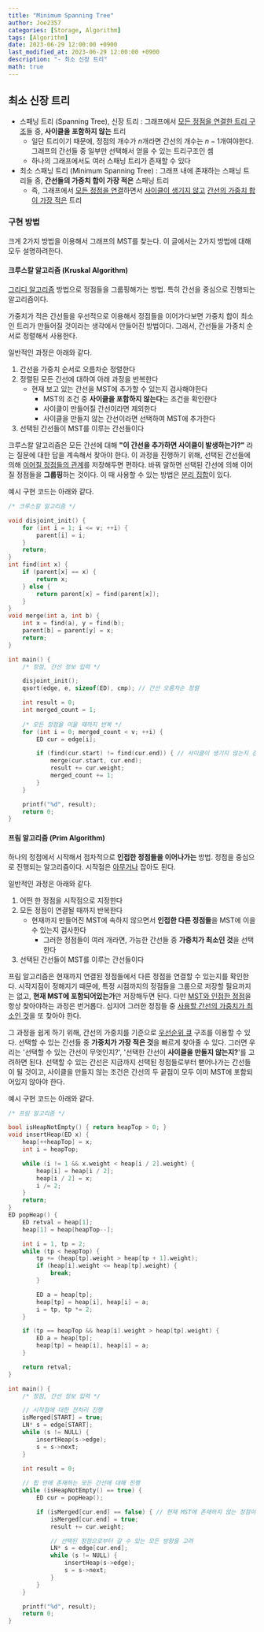 ```yaml
---
title: "Minimum Spanning Tree"
author: Joe2357
categories: [Storage, Algorithm]
tags: [Algorithm]
date: 2023-06-29 12:00:00 +0900
last_modified_at: 2023-06-29 12:00:00 +0900
description: "- 최소 신장 트리"
math: true
---
```




## 최소 신장 트리

- 스패닝 트리 (Spanning Tree), 신장 트리 : 그래프에서 <u>모든 정점을 연결한 트리 구조</u>들 중, **사이클을 포함하지 않는** 트리
  - 일단 트리이기 때문에, 정점의 개수가 $n$개라면 간선의 개수는 $n-1$개여야한다. 그래프의 간선들 중 일부만 선택해서 얻을 수 있는 트리구조인 셈
  - 하나의 그래프에서도 여러 스패닝 트리가 존재할 수 있다
- 최소 스패닝 트리 (Minimum Spanning Tree) : 그래프 내에 존재하는 스패닝 트리들 중, **간선들의 가중치 합이 가장 적은** 스패닝 트리
  - 즉, 그래프에서 <u>모든 정점을 연결</u>하면서 <u>사이클이 생기지 않고</u> <u>간선의 가중치 합이 가장 적은</u> 트리



### 구현 방법

크게 2가지 방법을 이용해서 그래프의 MST를 찾는다. 이 글에서는 2가지 방법에 대해 모두 설명하려한다.



#### 크루스칼 알고리즘 (Kruskal Algorithm)

[그리디 알고리즘](https://en.wikipedia.org/wiki/Greedy_algorithm) 방법으로 정점들을 그룹핑해가는 방법. 특히 간선을 중심으로 진행되는 알고리즘이다.

가중치가 적은 간선들을 우선적으로 이용해서 정점들을 이어가다보면 가중치 합이 최소인 트리가 만들어질 것이라는 생각에서 만들어진 방법이다. 그래서, 간선들을 가중치 순서로 정렬해서 사용한다.

일반적인 과정은 아래와 같다.

1. 간선을 가중치 순서로 오름차순 정렬한다
2. 정렬된 모든 간선에 대하여 아래 과정을 반복한다
   - 현재 보고 있는 간선을 MST에 추가할 수 있는지 검사해야한다
     - MST의 조건 중 **사이클을 포함하지 않는다**는 조건을 확인한다
     - 사이클이 만들어질 간선이라면 제외한다
     - 사이클을 만들지 않는 간선이라면 선택하여 MST에 추가한다
3. 선택된 간선들이 MST를 이루는 간선들이다

크루스칼 알고리즘은 모든 간선에 대해 **"이 간선을 추가하면 사이클이 발생하는가?"** 라는 질문에 대한 답을 계속해서 찾아야 한다. 이 과정을 진행하기 위해, 선택된 간선들에 의해 <u>이어질 정점들의 관계</u>를 저장해두면 편하다. 바꿔 말하면 선택된 간선에 의해 이어질 정점들을 **그룹핑**하는 것이다. 이 때 사용할 수 있는 방법은 [분리 집합](https://joe2357.github.io/posts/Disjoint-Set/)이 있다.

예시 구현 코드는 아래와 같다.

```c
/* 크루스칼 알고리즘 */

void disjoint_init() {
    for (int i = 1; i <= v; ++i) {
        parent[i] = i;
    }
    return;
}
int find(int x) {
    if (parent[x] == x) {
        return x;
    } else {
        return parent[x] = find(parent[x]);
    }
}
void merge(int a, int b) {
    int x = find(a), y = find(b);
    parent[b] = parent[y] = x;
    return;
}

int main() {
    /* 정점, 간선 정보 입력 */

    disjoint_init();
    qsort(edge, e, sizeof(ED), cmp); // 간선 오름차순 정렬

    int result = 0;
    int merged_count = 1;
    
    /* 모든 정점을 이을 때까지 반복 */
    for (int i = 0; merged_count < v; ++i) {
        ED cur = edge[i];

        if (find(cur.start) != find(cur.end)) { // 사이클이 생기지 않는지 검사
            merge(cur.start, cur.end);
            result += cur.weight;
            merged_count += 1;
        }
    }

    printf("%d", result);
    return 0;
}
```





#### 프림 알고리즘 (Prim Algorithm)

하나의 정점에서 시작해서 점차적으로 **인접한 정점들을 이어나가는** 방법. 정점을 중심으로 진행되는 알고리즘이다. 시작점은 <u>아무거나</u> 잡아도 된다.

일반적인 과정은 아래와 같다.

1. 어떤 한 정점을 시작점으로 지정한다
2. 모든 정점이 연결될 때까지 반복한다
   - 현재까지 만들어진 MST에 속하지 않으면서 **인접한 다른 정점들**을 MST에 이을 수 있는지 검사한다
     - 그러한 정점들이 여러 개라면, 가능한 간선들 중 **가중치가 최소인 것**을 선택한다
3. 선택된 간선들이 MST를 이루는 간선들이다

프림 알고리즘은 현재까지 연결된 정점들에서 다른 정점을 연결할 수 있는지를 확인한다. 시작지점이 정해지기 때문에, 특정 시점까지의 정점들을 그룹으로 저장할 필요까지는 없고, **현재 MST에 포함되어있는가**만 저장해두면 된다. 다만 <u>MST와 인접한 정점</u>을 항상 찾아야하는 과정은 번거롭다. 심지어 그러한 정점들 중 <u>사용할 간선의 가중치가 최소인 것</u>을 또 찾아야 한다.

그 과정을 쉽게 하기 위해, 간선의 가중치를 기준으로 [우선순위 큐](https://joe2357.github.io/posts/Heap/) 구조를 이용할 수 있다. 선택할 수 있는 간선들 중 **가중치가 가장 적은 것**을 빠르게 찾아줄 수 있다. 그러면 우리는 '선택할 수 있는 간선이 무엇인지?', '선택한 간선이 **사이클을 만들지 않는지?**'를 고려하면 된다. 선택할 수 있는 간선은 지금까지 선택된 정점들로부터 뻗어나가는 간선들이 될 것이고, 사이클을 만들지 않는 조건은 간선의 두 끝점이 모두 이미 MST에 포함되어있지 않아야 한다.

예시 구현 코드는 아래와 같다.

```c
/* 프림 알고리즘 */

bool isHeapNotEmpty() { return heapTop > 0; }
void insertHeap(ED x) {
    heap[++heapTop] = x;
    int i = heapTop;

    while (i != 1 && x.weight < heap[i / 2].weight) {
        heap[i] = heap[i / 2];
        heap[i / 2] = x;
        i /= 2;
    }
    return;
}
ED popHeap() {
    ED retval = heap[1];
    heap[1] = heap[heapTop--];

    int i = 1, tp = 2;
    while (tp < heapTop) {
        tp += (heap[tp].weight > heap[tp + 1].weight);
        if (heap[i].weight <= heap[tp].weight) {
            break;
        }

        ED a = heap[tp];
        heap[tp] = heap[i], heap[i] = a;
        i = tp, tp *= 2;
    }

    if (tp == heapTop && heap[i].weight > heap[tp].weight) {
        ED a = heap[tp];
        heap[tp] = heap[i], heap[i] = a;
    }

    return retval;
}

int main() {
    /* 정점, 간선 정보 입력 */

    // 시작점에 대한 전처리 진행
    isMerged[START] = true;
    LN* s = edge[START];
    while (s != NULL) {
        insertHeap(s->edge);
        s = s->next;
    }

    int result = 0;
    
    // 힙 안에 존재하는 모든 간선에 대해 진행
    while (isHeapNotEmpty() == true) {
        ED cur = popHeap();

        if (isMerged[cur.end] == false) { // 현재 MST에 존재하지 않는 정점이라면, MST에 포함시키면서 진행
            isMerged[cur.end] = true;
            result += cur.weight;

            // 선택된 정점으로부터 갈 수 있는 모든 방향을 고려
            LN* s = edge[cur.end];
            while (s != NULL) {
                insertHeap(s->edge);
                s = s->next;
            }
        }
    }

    printf("%d", result);
    return 0;
}
```


